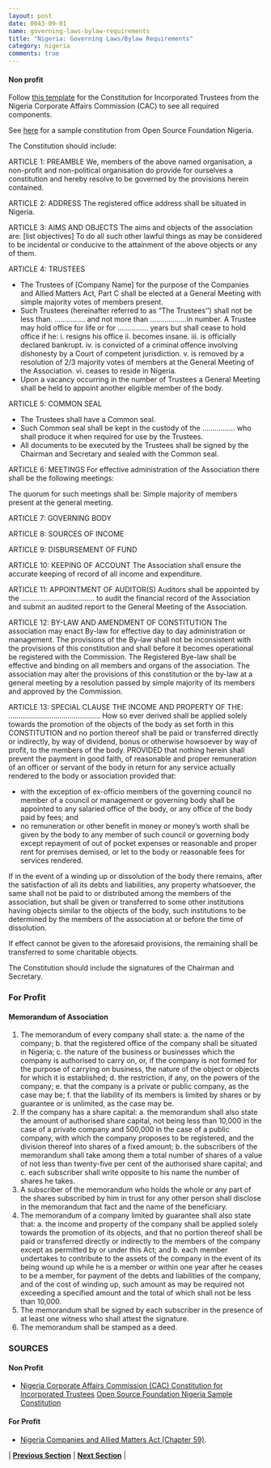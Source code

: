 ```yaml
---
layout: post
date: 0043-09-01
name: governing-laws-bylaw-requirements
title: "Nigeria: Governing Laws/Bylaw Requirements"
category: nigeria
comments: true
---
```

#### Non profit

Follow [this template](http://www.cacnigeria.org/downloads/old_forms/cac_it_constitution.pdf) for the Constitution for Incorporated Trustees from the Nigeria Corporate Affairs Commission (CAC) to see all required components.

See [here](http://osfon.org.ng/our-constitution) for a sample constitution from Open Source Foundation Nigeria.

The Constitution should include:

ARTICLE 1: PREAMBLE 
We, members of the above named organisation, a non-profit and non-political organisation do provide for ourselves a constitution and hereby resolve to be governed by the provisions herein contained. 

ARTICLE 2: ADDRESS 
The registered office address shall be situated in Nigeria. 

ARTICLE 3: AIMS AND OBJECTS 
The aims and objects of the association are: [list objectives]
To do all such other lawful things as may be considered to be incidental or conducive to the attainment of the above objects or any of them.

ARTICLE 4: TRUSTEES
- The Trustees of [Company Name] for the purpose of the Companies and Allied Matters Act, Part C shall be elected at a General Meeting with simple majority votes of members present.
- Such Trustees (hereinafter referred to as “The Trustees’’) shall not be less than. …………… and not more than ………………in number. A Trustee may hold office for life or for …………… years but shall cease to hold office if he: i. resigns his office ii. becomes insane. iii. is officially declared bankrupt. iv. is convicted of a criminal offence involving dishonesty by a Court of competent jurisdiction. v. is removed by a resolution of 2/3 majority votes of members at the General Meeting of the Association. vi. ceases to reside in Nigeria. 
- Upon a vacancy occurring in the number of Trustees a General Meeting shall be held to appoint another eligible member of the body. 

ARTICLE 5: COMMON SEAL 

- The Trustees shall have a Common seal. 
- Such Common seal shall be kept in the custody of the ……………. who shall produce it when required for use by the Trustees. 
- All documents to be executed by the Trustees shall be signed by the Chairman and Secretary and sealed with the Common seal. 

ARTICLE 6: MEETINGS 
For effective administration of the Association there shall be the following meetings: 

The quorum for such meetings shall be: Simple majority of members present at the general meeting.

ARTICLE 7: GOVERNING BODY

ARTICLE 8: SOURCES OF INCOME

ARTICLE 9: DISBURSEMENT OF FUND

ARTICLE 10: KEEPING OF ACCOUNT 
The Association shall ensure the accurate keeping of record of all income and expenditure. 

ARTICLE 11: APPOINTMENT OF AUDITOR(S) Auditors shall be appointed by the ……………………………… to audit the financial record of the Association and submit an audited report to the General Meeting of the Association.

ARTICLE 12: BY-LAW AND AMENDMENT OF CONSTITUTION The association may enact By-law for effective day to day administration or management. The provisions of the By-law shall not be inconsistent with the provisions of this constitution and shall before it becomes operational be registered with the Commission. The Registered Bye-law shall be effective and binding on all members and organs of the association. The association may alter the provisions of this constitution or the by-law at a general meeting by a resolution passed by simple majority of its members and approved by the Commission.

ARTICLE 13: SPECIAL CLAUSE THE INCOME AND PROPERTY OF THE: ……………………………………… How so ever derived shall be applied solely towards the promotion of the objects of the body as set forth in this CONSTITUTION and no portion thereof shall be paid or transferred directly or indirectly, by way of dividend, bonus or otherwise howsoever by way of profit, to the members of the body. 
PROVIDED that nothing herein shall prevent the payment in good faith, of reasonable and proper remuneration of an officer or servant of the body in return for any service actually rendered to the body or association provided that: 
- with the exception of ex-officio members of the governing council no member of a council or management or governing body shall be appointed to any salaried office of the body, or any office of the body paid by fees; and 
- no remuneration or other benefit in money or money’s worth shall be given by the body to any member of such council or governing body except repayment of out of pocket expenses or reasonable and proper rent for premises demised, or let to the body or reasonable fees for services rendered.

If in the event of a winding up or dissolution of the body there remains, after the satisfaction of all its debts and liabilities, any property whatsoever, the same shall not be paid to or distributed among the members of the association, but shall be given or transferred to some other institutions having objects similar to the objects of the body, such institutions to be determined by the members of the association at or before the time of dissolution. 

If effect cannot be given to the aforesaid provisions, the remaining shall be transferred to some charitable objects. 

The Constitution should include the signatures of the Chairman and Secretary.

### For Profit	

#### Memorandum of Association
1. The memorandum of every company shall state:
a. the name of the company;
b. that the registered office of the company shall be situated in Nigeria;
c. the nature of the business or businesses which the company is authorised to carry on, or, if the company is not formed for the purpose of carrying on business, the nature of the object or objects for which it is established;
d. the restriction, if any, on the powers of the company;
e. that the company is a private or public company, as the case may be;
f. that the liability of its members is limited by shares or by guarantee or is unlimited, as the case may be.
2. If the company has a share capital:
a. the memorandum shall also state the amount of authorised share capital, not being less than 10,000 in the case of a private company and 500,000 in the case of a public company, with which the company proposes to be registered, and the division thereof into shares of a fixed amount;
b. the subscribers of the memorandum shall take among them a total number of shares of a value of not less than twenty-five per cent of the authorised share capital; and
c. each subscriber shall write opposite to his name the number of shares he takes.
3. A subscriber of the memorandum who holds the whole or any part of the shares subscribed by him in trust for any other person shall disclose in the memorandum that fact and the name of the beneficiary.
4. The memorandum of a company limited by guarantee shall also state that:
a. the income and property of the company shall be applied solely towards the promotion of its objects, and that no portion thereof shall be paid or transferred directly or indirectly to the members of the company except as permitted by or under this Act; and
b. each member undertakes to contribute to the assets of the company in the event of its being wound up while he is a member or within one year after he ceases to be a member, for payment of the debts and liabilities of the company, and of the cost of winding up, such amount as may be required not exceeding a specified amount and the total of which shall not be less than 10,000.
5. The memorandum shall be signed by each subscriber in the presence of at least one witness who shall attest the signature.
6. The memorandum shall be stamped as a deed.

### SOURCES
#### Non Profit
- [Nigeria Corporate Affairs Commission (CAC) Constitution for Incorporated Trustees](http://www.cacnigeria.org/downloads/old_forms/cac_it_constitution.pdf)
[Open Source Foundation Nigeria Sample Constitution](http://osfon.org.ng/our-constitution)

#### For Profit
- [Nigeria Companies and Allied Matters Act (Chapter 59)](http://www.wipo.int/wipolex/en/text.jsp?file_id=222458).


| **[Previous Section]( https://neo-project.github.io/global-blockchain-compliance-hub//nigeria/nigeria-tax-and-auditing-requirements.html)** | **[Next Section]( https://neo-project.github.io/global-blockchain-compliance-hub//nigeria/nigeria-laws-token-sales.html)** |
